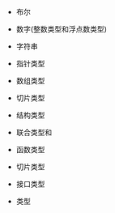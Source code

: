 * 布尔
* 数字\(整数类型和浮点数类型\)
* 字符串
* 指针类型

* 数组类型

* 切片类型

* 结构类型

* 联合类型和

* 函数类型

* 切片类型

* 接口类型

* 类型



